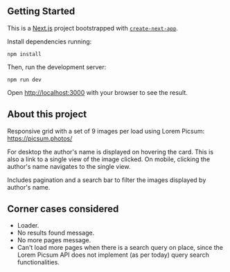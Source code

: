 ## Getting Started

This is a [Next.js](https://nextjs.org/) project bootstrapped with [`create-next-app`](https://github.com/vercel/next.js/tree/canary/packages/create-next-app).

Install dependencies running:

```
npm install
```

Then, run the development server:

```
npm run dev
```

Open [http://localhost:3000](http://localhost:3000) with your browser to see the result.

## About this project

Responsive grid with a set of 9 images per load using Lorem Picsum: https://picsum.photos/

For desktop the author's name is displayed on hovering the card. This is also a link to a single view of the image clicked. On mobile, clicking the author's name navigates to the single view.

Includes pagination and a search bar to filter the images displayed by author's name.

## Corner cases considered

- Loader.
- No results found message.
- No more pages message.
- Can't load more pages when there is a search query on place, since the Lorem Picsum API does not implement (as per today) query search functionalities.
